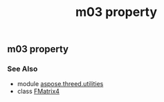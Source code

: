 ﻿---
title: m03 property
second_title: Aspose.3D for Python via .NET API References
description: 
type: docs
weight: 100
url: /python-net/aspose.threed.utilities/fmatrix4/m03/
is_root: false
---

## m03 property


### See Also
* module [aspose.threed.utilities](../../)
* class [FMatrix4](/3d/python-net/aspose.threed.utilities/fmatrix4)
